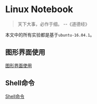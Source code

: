 # Linux Notebook
>天下大事，必作于细。
>--《道德经》
>
本文中的所有实验都是基于`ubuntu-16.04.1`。
## 图形界面使用
[图形界面使用](sections/guiusage/README.md "图形界面使用")
## Shell命令
[Shell命令](sections/shellcommands/README.md "Shell命令")